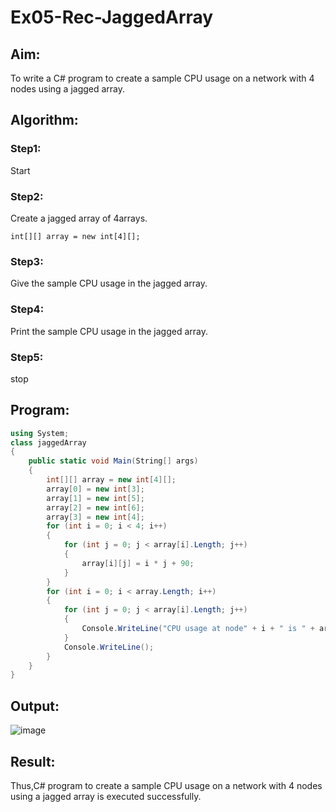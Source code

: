 # Ex05-Rec-JaggedArray
## Aim:
To write a C# program to create a sample CPU usage on a network with 4 nodes using a jagged array.
## Algorithm:
 ### Step1: 
Start
### Step2:
Create a jagged array of 4arrays.
```
int[][] array = new int[4][];
```
### Step3:
Give the sample CPU usage in the jagged array. 
### Step4:
Print the sample CPU usage in the jagged array. 
### Step5:
stop

## Program:
```cs
using System;
class jaggedArray
{
    public static void Main(String[] args)
    {
        int[][] array = new int[4][];
        array[0] = new int[3];
        array[1] = new int[5];
        array[2] = new int[6];
        array[3] = new int[4];
        for (int i = 0; i < 4; i++)
        {
            for (int j = 0; j < array[i].Length; j++)
            {
                array[i][j] = i * j + 90;
            }
        }
        for (int i = 0; i < array.Length; i++)
        {
            for (int j = 0; j < array[i].Length; j++)
            {
                Console.WriteLine("CPU usage at node" + i + " is " + array[i][j] + " % ");
            }
            Console.WriteLine();
        }
    }
}

```
## Output:
![image](https://user-images.githubusercontent.com/75260837/191888577-3e0bb068-3ec2-47f6-bb58-d955acc06f6f.png)


## Result:
Thus,C# program to create a sample CPU usage on a network with 4 nodes using a jagged array is executed successfully.
